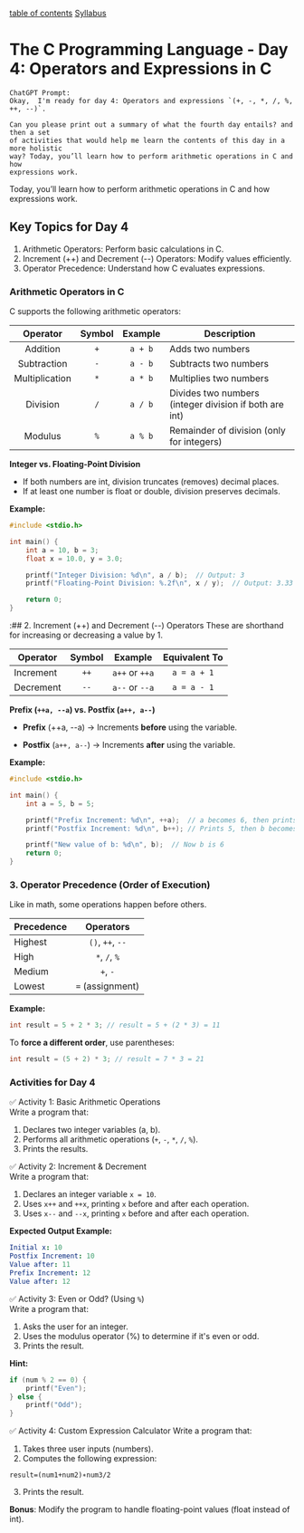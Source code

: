 [table of contents](./index.md)
[Syllabus](./C-Syllabus.md)

# The C Programming Language - Day 4: Operators and Expressions in C
```
ChatGPT Prompt:  
Okay,  I'm ready for day 4: Operators and expressions `(+, -, *, /, %, ++, --)`.

Can you please print out a summary of what the fourth day entails? and then a set 
of activities that would help me learn the contents of this day in a more holistic 
way? Today, you’ll learn how to perform arithmetic operations in C and how 
expressions work.
```

Today, you’ll learn how to perform arithmetic operations in C and how expressions work.

## Key Topics for Day 4
1. Arithmetic Operators: Perform basic calculations in C.
2. Increment (++) and Decrement (--) Operators: Modify values efficiently.
3. Operator Precedence: Understand how C evaluates expressions.

### Arithmetic Operators in C
C supports the following arithmetic operators:

| Operator       | Symbol | Example | Description                                            |
| :------:       | :----: | :-----: | -----------                                            |
| Addition       | `+`    | `a + b` | Adds two numbers                                       |
| Subtraction    | `-`    | `a - b` | Subtracts two numbers                                  |
| Multiplication | `*`    | `a * b` | Multiplies two numbers                                 |
| Division       | `/`    | `a / b` | Divides two numbers (integer division if both are int) |
| Modulus        | `%`    | `a % b` | Remainder of division (only for integers)              |

**Integer vs. Floating-Point Division**
* If both numbers are int, division truncates (removes) decimal places.
* If at least one number is float or double, division preserves decimals.

**Example:**

```c
#include <stdio.h>

int main() {
    int a = 10, b = 3;
    float x = 10.0, y = 3.0;

    printf("Integer Division: %d\n", a / b);  // Output: 3
    printf("Floating-Point Division: %.2f\n", x / y);  // Output: 3.33

    return 0;
}
```
:## 2. Increment (++) and Decrement (-\-) Operators
These are shorthand for increasing or decreasing a value by 1.

| Operator  | Symbol | Example         | Equivalent To |
| --------- | :----: | :--------:      | :-----------: |
| Increment | `++`   | `a++` or `++a`  | `a = a + 1`   |
| Decrement | `--`   | `a--` or `--a`  | `a = a - 1`   |

**Prefix (`++a, --a`) vs. Postfix (`a++, a--`)**

* **Prefix** (++a, --a) → Increments **before** using the variable.

* **Postfix** (`a++, a--`) → Increments **after** using the variable.

**Example:**

```c
#include <stdio.h>

int main() {
    int a = 5, b = 5;

    printf("Prefix Increment: %d\n", ++a);  // a becomes 6, then prints 6
    printf("Postfix Increment: %d\n", b++); // Prints 5, then b becomes 6

    printf("New value of b: %d\n", b);  // Now b is 6
    return 0;
}
```

### 3. Operator Precedence (Order of Execution)
Like in math, some operations happen before others.

| Precedence | Operators         |
| ---------- | :---------------: |
| Highest    | `()`, `++`, `--` |
| High       | `*`, `/`, `%`     |
| Medium     | `+`, `-`          |
| Lowest     | `=` (assignment)  |

**Example:**

```c
int result = 5 + 2 * 3; // result = 5 + (2 * 3) = 11
```
To **force a different order**, use parentheses:

```c
int result = (5 + 2) * 3; // result = 7 * 3 = 21
```

### Activities for Day 4  
✅ Activity 1: Basic Arithmetic Operations  
Write a program that:
1. Declares two integer variables (a, b).
2. Performs all arithmetic operations (`+`, `-`, `*`, `/`, `%`).
3. Prints the results.

✅ Activity 2: Increment & Decrement  
Write a program that:  
1. Declares an integer variable `x = 10`.
2. Uses `x++` and `++x`, printing `x` before and after each operation.
3. Uses `x--` and `--x`, printing `x` before and after each operation.

**Expected Output Example:**

```yaml
Initial x: 10
Postfix Increment: 10
Value after: 11
Prefix Increment: 12
Value after: 12
```

✅ Activity 3: Even or Odd? (Using `%`)  
Write a program that:
1. Asks the user for an integer.
2. Uses the modulus operator (%) to determine if it's even or odd.
3. Prints the result.

**Hint:**

```c
if (num % 2 == 0) {
    printf("Even");
} else {
    printf("Odd");
}
```

✅ Activity 4: Custom Expression Calculator
Write a program that:
1. Takes three user inputs (numbers).
2. Computes the following expression:

`result=(num1+num2)∗num3/2`

3. Prints the result.

**Bonus**: Modify the program to handle floating-point values (float instead of int).
